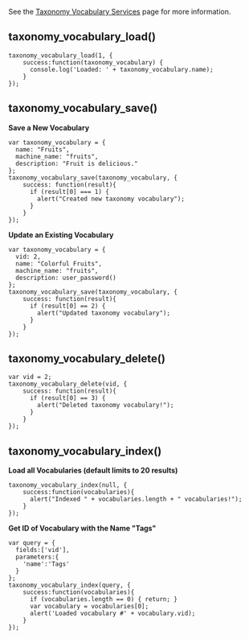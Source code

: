 See the [Taxonomy Vocabulary Services](../Services/Taxonomy_Vocabulary_Services) page for more information.

## taxonomy_vocabulary_load()

```
taxonomy_vocabulary_load(1, {
    success:function(taxonomy_vocabulary) {
      console.log('Loaded: ' + taxonomy_vocabulary.name);
    }
});
```

## taxonomy_vocabulary_save()

**Save a New Vocabulary**

```
var taxonomy_vocabulary = {
  name: "Fruits",
  machine_name: "fruits",
  description: "Fruit is delicious."
};
taxonomy_vocabulary_save(taxonomy_vocabulary, {
    success: function(result){
      if (result[0] === 1) {
        alert("Created new taxonomy vocabulary");
      }
    }
});
```

**Update an Existing Vocabulary**

```
var taxonomy_vocabulary = {
  vid: 2,
  name: "Colorful Fruits",
  machine_name: "fruits",
  description: user_password()
};
taxonomy_vocabulary_save(taxonomy_vocabulary, {
    success: function(result){
      if (result[0] == 2) {
        alert("Updated taxonomy vocabulary");
      }
    }
});
```

## taxonomy_vocabulary_delete()

```
var vid = 2;
taxonomy_vocabulary_delete(vid, {
    success: function(result){
      if (result[0] == 3) {
        alert("Deleted taxonomy vocabulary!");
      }
    }
});
```

## taxonomy_vocabulary_index()

**Load all Vocabularies (default limits to 20 results)**

```
taxonomy_vocabulary_index(null, {
    success:function(vocabularies){
      alert("Indexed " + vocabularies.length + " vocabularies!");
    }
});
```

**Get ID of Vocabulary with the Name "Tags"**

```
var query = {
  fields:['vid'],
  parameters:{
    'name':'Tags'
  }
};
taxonomy_vocabulary_index(query, {
    success:function(vocabularies){
      if (vocabularies.length == 0) { return; }
      var vocabulary = vocabularies[0];
      alert('Loaded vocabulary #' + vocabulary.vid);
    }
});
```